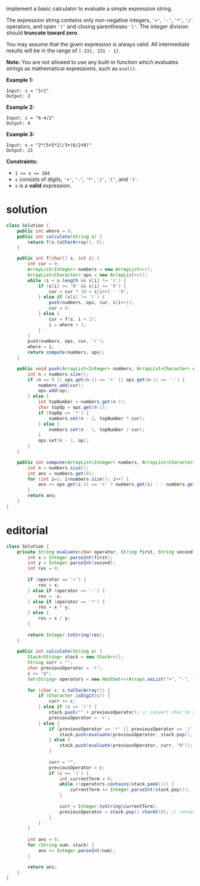 Implement a basic calculator to evaluate a simple expression string.

The expression string contains only non-negative integers, `'+'`, `'-'`, `'*'`, `'/'` operators, and open `'('` and closing parentheses `')'`. The integer division should **truncate toward zero**.

You may assume that the given expression is always valid. All intermediate results will be in the range of `[-231, 231 - 1]`.

**Note:** You are not allowed to use any built-in function which evaluates strings as mathematical expressions, such as `eval()`.

 

**Example 1:**

```
Input: s = "1+1"
Output: 2
```

**Example 2:**

```
Input: s = "6-4/2"
Output: 4
```

**Example 3:**

```
Input: s = "2*(5+5*2)/3+(6/2+8)"
Output: 21
```

 

**Constraints:**

- `1 <= s <= 104`
- `s` consists of digits, `'+'`, `'-'`, `'*'`, `'/'`, `'('`, and `')'`.
- `s` is a **valid** expression.

# solution

```java
class Solution {
    public int where = 0;
    public int calculate(String s) {
        return f(s.toCharArray(), 0);
    }

    public int f(char[] s, int i) {
        int cur = 0;
        ArrayList<Integer> numbers = new ArrayList<>();
        ArrayList<Character> ops = new ArrayList<>();
        while (i < s.length && s[i] != ')') {
            if (s[i] >= '0' && s[i] <= '9') {
                cur = cur * 10 + s[i++] - '0';
            } else if (s[i] != '(') {
                push(numbers, ops, cur, s[i++]);
                cur = 0;
            } else {
                cur = f(s, i + 1);
                i = where + 1;
            }
        }
        push(numbers, ops, cur, '+');
        where = i;
        return compute(numbers, ops);
    }

    public void push(ArrayList<Integer> numbers, ArrayList<Character> ops, int cur, char op) {
        int n = numbers.size();
        if (n == 0 || ops.get(n-1) == '+' || ops.get(n-1) == '-') {
            numbers.add(cur);
            ops.add(op);
        } else {
            int topNumber = numbers.get(n-1);
            char topOp = ops.get(n-1);
            if (topOp == '*') {
                numbers.set(n - 1, topNumber * cur);
            } else {
                numbers.set(n - 1, topNumber / cur);
            }
            ops.set(n - 1, op);
        }
    }

    public int compute(ArrayList<Integer> numbers, ArrayList<Character> ops) {
        int n = numbers.size();
        int ans = numbers.get(0);
        for (int i=1; i<numbers.size(); i++) {
            ans += ops.get(i-1) == '+' ? numbers.get(i) : - numbers.get(i);
        }
        return ans;
    }
}
```

# editorial

```java
class Solution {
    private String evaluate(char operator, String first, String second) {
        int x = Integer.parseInt(first);
        int y = Integer.parseInt(second);
        int res = 0;
        
        if (operator == '+') {
            res = x;
        } else if (operator == '-') {
            res = -x;
        } else if (operator == '*') {
            res = x * y;
        } else {
            res = x / y;
        }
        
        return Integer.toString(res);
    }
    
    public int calculate(String s) {
        Stack<String> stack = new Stack<>();
        String curr = "";
        char previousOperator = '+';
        s += "@";
        Set<String> operators = new HashSet<>(Arrays.asList("+", "-", "*", "/"));
        
        for (char c: s.toCharArray()) {
            if (Character.isDigit(c)) {
                curr += c;
            } else if (c == '(') {
                stack.push("" + previousOperator); // convert char to string before pushing
                previousOperator = '+';
            } else {
                if (previousOperator == '*' || previousOperator == '/') {
                    stack.push(evaluate(previousOperator, stack.pop(), curr));
                } else {
                    stack.push(evaluate(previousOperator, curr, "0"));
                }
                
                curr = "";
                previousOperator = c;
                if (c == ')') {
                    int currentTerm = 0;
                    while (!operators.contains(stack.peek())) {
                        currentTerm += Integer.parseInt(stack.pop());
                    }
                    
                    curr = Integer.toString(currentTerm);
                    previousOperator = stack.pop().charAt(0); // convert string from stack back to char
                }
            }
        }
        
        int ans = 0;
        for (String num: stack) {
            ans += Integer.parseInt(num);
        }

        return ans;
    }
}
```

